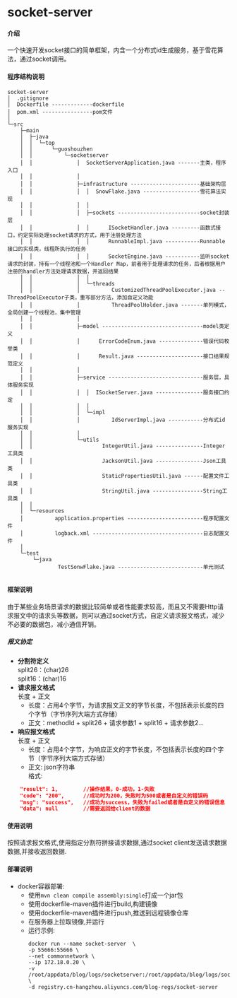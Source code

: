 # socket-server

#### 介绍
一个快速开发socket接口的简单框架，内含一个分布式id生成服务，基于雪花算法，通过socket调用。

#### 程序结构说明
```
socket-server
│  .gitignore
│  Dockerfile -------------dockerfile
│  pom.xml ----------------pom文件
│  
└─src
    ├─main
    │  ├─java
    │  │  └─top
    │  │      └─guoshouzhen
    │  │          └─socketserver
    │  │              │  SocketServerApplication.java -------主类，程序入口
    │  │              │  
    │  │              ├─infrastructure ----------------------基础架构层
    │  │              │  │  SnowFlake.java ------------------雪花算法实现
    │  │              │  │  
    │  │              │  ├─sockets --------------------------socket封装层
    │  │              │  │      ISocketHandler.java ---------函数式接口，约定实际处理socket请求的方式，用于注册处理方法
    │  │              │  │      RunnableImpl.java -----------Runnable接口的实现类，线程所执行的任务
    │  │              │  │      SocketEngine.java -----------监听socket请求的封装，持有一个线程池和一个Handler Map，前者用于处理请求的任务，后者根据用户注册的handler方法处理请求数据，并返回结果
    │  │              │  │      
    │  │              │  └─threads
    │  │              │          CustomizedThreadPoolExecutor.java --ThreadPoolExecutor子类，重写部分方法，添加自定义功能
    │  │              │          ThreadPoolHolder.java -------单列模式，全局创建一个线程池，集中管理
    │  │              │          
    │  │              ├─model --------------------------------model类定义
    │  │              │      ErrorCodeEnum.java --------------错误代码枚举类
    │  │              │      Result.java ---------------------接口结果规范定义
    │  │              │      
    │  │              ├─service ------------------------------服务层，具体服务实现
    │  │              │  │  ISocketServer.java ---------------服务接口约定
    │  │              │  │  
    │  │              │  └─impl
    │  │              │          IdServerImpl.java -----------分布式id服务实现
    │  │              │          
    │  │              └─utils
    │  │                      IntegerUtil.java ---------------Integer工具类
    │  │                      JacksonUtil.java ---------------Json工具类
    │  │                      StaticPropertiesUtil.java ------配置文件工具类
    │  │                      StringUtil.java ----------------String工具类
    │  │                      
    │  └─resources
    │          application.properties ------------------------程序配置文件
    │          logback.xml -----------------------------------日志配置文件
    │          
    └─test
        └─java
                TestSonwFlake.java ---------------------------单元测试
                
```
#### 框架说明
由于某些业务场景请求的数据比较简单或者性能要求较高，而且又不需要Http请求报文中的请求头等数据，则可以通过socket方式，自定义请求报文格式，减少不必要的数据包，减小通信开销。
##### 报文协定
* **分割符定义**  
split26：(char)26  
split16：(char)16
* **请求报文格式**  
	长度 + 正文
	- 长度：占用4个字节，为请求报文正文的字节长度，不包括表示长度的四个字节（字节序列大端方式存储）
	- 正文：methodId + split26 + 请求参数1 + split16 + 请求参数2...
* **响应报文格式**  
	长度 + 正文
	- 长度：占用4个字节，为响应正文的字节长度，不包括表示长度的四个字节（字节序列大端方式存储）
	- 正文: json字符串  
		格式:
```json
	"result": 1, 		//操作结果，0-成功，1-失败
  	"code": "200", 		//成功时为200，失败时为500或者是自定义的错误码
	"msg": "success", 	//成功为success，失败为failed或者是自定义的错误信息
	"data": null 		//需要返回给client的数据
```

#### 使用说明
按照请求报文格式,使用指定分割符拼接请求数据,通过socket client发送请求数据数据,并接收返回数据.
#### 部署说明
* docker容器部署:
	- 使用`mvn clean compile assembly:single`打成一个jar包
	- 使用dockerfile-maven插件进行build,构建镜像
	- 使用dockerfile-maven插件进行push,推送到远程镜像仓库
	- 在服务器上拉取镜像,并运行
	- 运行示例:
		```
		docker run --name socket-server  \
		-p 55666:55666 \
		--net commonnetwork \
		--ip 172.18.0.20 \
		-v /root/appdata/blog/logs/socketserver:/root/appdata/blog/logs/socketserver \
		-d registry.cn-hangzhou.aliyuncs.com/blog-regs/socket-server
		```
